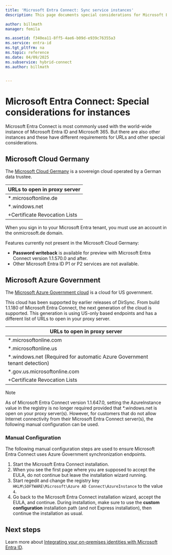 ```yaml
---
title: 'Microsoft Entra Connect: Sync service instances'
description: This page documents special considerations for Microsoft Entra instances.

author: billmath
manager: femila

ms.assetid: f340ea11-8ff5-4ae6-b09d-e939c76355a3
ms.service: entra-id
ms.tgt_pltfrm: na
ms.topic: reference
ms.date: 04/09/2025
ms.subservice: hybrid-connect
ms.author: billmath


---
```

# Microsoft Entra Connect: Special considerations for instances
Microsoft Entra Connect is most commonly used with the world-wide instance of Microsoft Entra ID and Microsoft 365. But there are also other instances and these have different requirements for URLs and other special considerations.

## Microsoft Cloud Germany
The [Microsoft Cloud Germany](https://www.microsoft.com/de-de/microsoft-cloud) is a sovereign cloud operated by a German data trustee.

| URLs to open in proxy server |
| --- |
| \*.microsoftonline.de |
| \*.windows.net |
| +Certificate Revocation Lists |

When you sign in to your Microsoft Entra tenant, you must use an account in the onmicrosoft.de domain.

Features currently not present in the Microsoft Cloud Germany:

* **Password writeback** is available for preview with Microsoft Entra Connect version 1.1.570.0 and after.
* Other Microsoft Entra ID P1 or P2 services are not available.

## Microsoft Azure Government
The [Microsoft Azure Government cloud](https://azure.microsoft.com/features/gov/) is a cloud for US government.

This cloud has been supported by earlier releases of DirSync. From build 1.1.180 of Microsoft Entra Connect, the next generation of the cloud is supported. This generation is using US-only based endpoints and has a different list of URLs to open in your proxy server.

| URLs to open in proxy server |
| --- |
| \*.microsoftonline.com |
| \*.microsoftonline.us |
| \*.windows.net (Required for automatic Azure Government tenant detection) |
| \*.gov.us.microsoftonline.com |
| +Certificate Revocation Lists |

> [!NOTE]
> As of Microsoft Entra Connect version 1.1.647.0, setting the AzureInstance value in the registry is no longer required provided that *.windows.net is open on your proxy server(s). However, for customers that do not allow Internet connectivity from their Microsoft Entra Connect server(s), the following manual configuration can be used.

### Manual Configuration

The following manual configuration steps are used to ensure Microsoft Entra Connect uses Azure Government synchronization endpoints.

1. Start the Microsoft Entra Connect installation.
2. When you see the first page where you are supposed to accept the EULA, do not continue but leave the installation wizard running.
3. Start regedit and change the registry key `HKLM\SOFTWARE\Microsoft\Azure AD Connect\AzureInstance` to the value `4`.
4. Go back to the Microsoft Entra Connect installation wizard, accept the EULA, and continue. During installation, make sure to use the **custom configuration** installation path (and not Express installation), then continue the installation as usual.

## Next steps
Learn more about [Integrating your on-premises identities with Microsoft Entra ID](../whatis-hybrid-identity.md).
